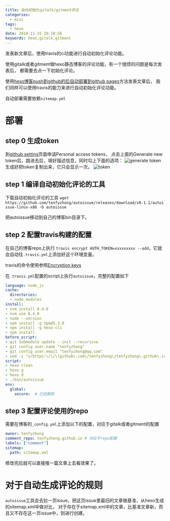 ```yaml
---
title: 自动初始化gitalk/gitment评论
categories:
  - misc
tags:
  - hexo
date: 2018-11-15 20:18:58
keywords: hexo,gitalk,gitment
---
```


发表新文章后，使用travis的ci功能进行自动初始化评论功能。
<!-- more -->
使用gitalk或者gitment做hexo静态博客的评论功能，有一个很烦的问题是每次发表后，
都需要去点一下初始化评论。

使用[hexo博客push到github的后自动部署到github pages](/2017/09/08/hexo-auto-deploy/)方法发表文章后，
我们同样可以使用travis的能力来进行自动初始化评论功能。

自动部署需要依赖`sitemap.yml`

# 部署
## step 0 生成token
到[github setting](https://github.com/settings/tokens)页面申请Personal access tokens，
点击上面的Generate new token后，跳进去后，填好描述信息，同时勾上下面的选项：
![generate token](http://wx1.sinaimg.cn/mw690/69472223gy1fjc8b1a9knj20hz0gp76s.jpg)
生成好把token复制出来，它只会显示一次。
![token](http://wx1.sinaimg.cn/mw690/69472223gy1fjc8b1sxmtj20l406d3ze.jpg)

## step 1 编译自动初始化评论的工具
下载自动初始化评论的工具
`wget https://github.com/tenfyzhong/autoissue/releases/download/v0.1.1/autoissue-linux-x86 -O autoissue`

把autoissue移动到自己的博客bin目录下。

## step 2 配置travis构建的配置
在自己的博客repo上执行
`travis encrypt AUTH_TOKEN=xxxxxxxxx --add`，它就会自动往`.travis.yml`上添加好这个环境变量。

travis的命令使用参照[Encryption keys](https://docs.travis-ci.com/user/encryption-keys/)

在`.travis.yml`配置的script上执行`autoissue`，完整的配置如下
```yml
language: node_js
cache:
  directories:
  - node_modules
install:
- nvm install 8.4.0
- nvm use 8.4.0
- node --version
- npm install -g npm@5.3.0
- npm install -g hexo-cli
- npm install
before_script:
- git submodule update --init --recursive
- git config user.name "tenfyzhong"
- git config user.email "tenfyzhong@qq.com"
- sed -i "s/https:\/\/\(github\.com\/tenfyzhong\/tenfyzhong\.github\.io\.git\)/https:\/\/$ACCESS_TOKEN@\1/" _config.yml
script:
- hexo clean
- hexo g
- hexo d
- ./bin/autoissue
env:
  global:
    secure:  # 已经删除
```

## step 3 配置评论使用的repo
需要在博客的`_config.yml`上添加以下的配置，对应于gitalk或者gitment的配置
```yml
owner: tenfyzhong
comment_repo: tenfyzhong.github.io # 对应于repo配置
labels: ["comment"]
sitemap:
  path: sitemap.xml
```

修改完后就可以直接推一篇文章上去看效果了。


# 对于自动生成评论的规则
`autoissue`工具会去拉一页issue，把这页issue里最旧的文章做基准，从hexo生成的sitemap.xml中做对比，
对于存在于sitemap.xml中的文章，比基准文章新，而且又不存在这一页issue中，则进行创建。
